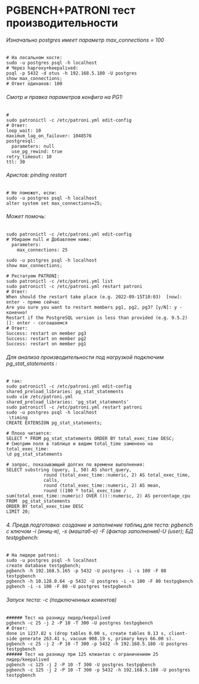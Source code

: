 # PGBENCH+PATRONI тест производительности

###### Изначально postgres имеет параметр max_connections = 100
```
# На лосальном хосте:
sudo -u postgres psql -h localhost
# Через haproxy+keepalived:
psql -p 5432 -d otus -h 192.168.5.180 -U postgres
show max_connections;
# Ответ одинаков: 100
```
###### Смотр и правка параметров конфига на PG1:
```
# 
sudo patronictl -c /etc/patroni.yml edit-config
# Ответ:
loop_wait: 10
maximum_lag_on_failover: 1048576
postgresql:
  parameters: null
  use_pg_rewind: true
retry_timeout: 10
ttl: 30
```
###### Аристов: pinding restart
```
# Не поможет, если:
sudo -u postgres psql -h localhost
alter system set max_connections=25;
````
###### Может помочь:
```
sudo patronictl -c /etc/patroni.yml edit-config
# Убираем null и Добавляем ниже:
  parameters:
    max_connections: 25
```
```
sudo -u postgres psql -h localhost
show max_connections;
```
```
# Рестатуем PATRONI:
sudo patronictl -c /etc/patroni.yml list
sudo patronictl -c /etc/patroni.yml restart patroni
# Ответ:
When should the restart take place (e.g. 2022-09-15T10:03)  [now]: enter - прямо сейчас
Are you sure you want to restart members pg1, pg2, pg3? [y/N]: y - конечно!
Restart if the PostgreSQL version is less than provided (e.g. 9.5.2)  []: enter - согоашаемся
# Ответ:
Success: restart on member pg3
Success: restart on member pg2
Success: restart on member pg1
```
###### Для анализа производительности под нагрузкой подключим pg_stat_statements :
```
# так:
sudo patronictl -c /etc/patroni.yml edit-config
shared_preload_libraries: pg_stat_statements
sudo vim /etc/patroni.yml
shared_preload_libraries: 'pg_stat_statements'
sudo patronictl -c /etc/patroni.yml restart patroni
sudo -u postgres psql -h localhost
 \timing
CREATE EXTENSION pg_stat_statements;
````
```
# Плохо читается:
SELECT * FROM pg_stat_statements ORDER BY total_exec_time DESC;
# Смотрим поля в таблице и видим total_time заменено на total_exec_time:
\d pg_stat_statements

# запрос, показывающий долгих по времени выполнения:
SELECT substring (query, 1, 50) AS short_query,
              round (total_exec_time::numeric, 2) AS total_exec_time,
              calls,
              round (total_exec_time::numeric, 2) AS mean,
              round ((100 * total_exec_time / sum(total_exec_time::numeric) OVER ())::numeric, 2) AS percentage_cpu
FROM  pg_stat_statements
ORDER BY total_exec_time DESC
LIMIT 20;
```
###### 4. Предв.подготовка: создание и заполнение таблиц для теста: pgbench с ключом -i (иниц-я), -s (маштаб-е) -F (фактор заполнения)-U (user); БД testpgbench:
```
# На лидере patroni:
sudo -u postgres psql -h localhost
create database testpgbench;
pgbench -h 192.168.5.165 -p 5432 -U postgres -i -s 100 -F 80 testpgbench
pgbench -h 10.128.0.64 -p 5432 -U postgres -i -s 100 -F 80 testpgbench
pgbench -i -s 100 -F 80 -U postgres testpgbench
```
###### Запуск теста: -c (подключенных коиентов)

```
###### Тест на разницу лидер/keepalived
pgbench -c 25 -j 2 -P 10 -T 300 -U postgres testpgbench
# Ответ:
done in 1237.82 s (drop tables 0.00 s, create tables 0.13 s, client-side generate 263.41 s, vacuum 908.19 s, primary keys 66.08 s).
pgbench -c 25 -j 2 -P 10 -T 300 -p 5432 -h 192.168.5.180 -U postgres testpgbench
###### Тест на разницу при 125 клиантах с ограничением 25  лидер/keepalived
pgbench -c 125 -j 2 -P 10 -T 300 -U postgres testpgbench
pgbench -c 125 -j 2 -P 10 -T 300 -p 5432 -h 192.168.5.180 -U postgres testpgbench



```




















